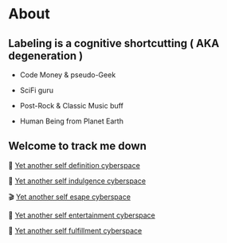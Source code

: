 # About

## Labeling is a cognitive shortcutting ( AKA degeneration )

- Code Money & pseudo-Geek

- SciFi guru

- Post-Rock & Classic Music buff

- Human Being from Planet Earth



## Welcome to track me down

📖 [Yet another self definition cyberspace](https://www.goodreads.com/user/show/83385203-alex)

🎵 [Yet another self indulgence cyberspace](https://open.spotify.com/user/nanonova)

🎬 [Yet another self esape cyberspace](https://trakt.tv/users/kid1412621)

🤣 [Yet another self entertainment cyberspace](https://www.reddit.com/user/kid1412621)

🍜 [Yet another self fulfillment cyberspace](https://m.dianping.com/userprofile/38933478)


